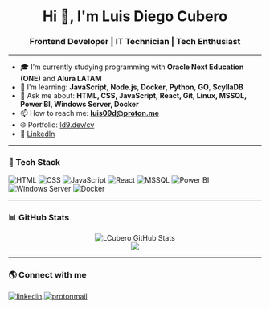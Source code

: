 <h1 align="center">Hi 👋, I'm Luis Diego Cubero</h1>
<h3 align="center">Frontend Developer | IT Technician | Tech Enthusiast</h3>

---

- 🎓 I’m currently studying programming with **Oracle Next Education (ONE)** and **Alura LATAM**  
- 🌱 I’m learning: **JavaScript**, **Node.js**, **Docker**, **Python**, **GO**, **ScyllaDB**  
- 💬 Ask me about: **HTML, CSS, JavaScript, React, Git, Linux, MSSQL, Power BI, Windows Server, Docker**  
- 📫 How to reach me: **luis09d@proton.me**  
- 🌐 Portfolio: [ld9.dev/cv](https://ld9.dev/cv)  
- 💼 [LinkedIn](https://www.linkedin.com/in/luis09d/)

---

### 🧰 Tech Stack

![HTML](https://img.shields.io/badge/-HTML5-E34F26?style=flat-square&logo=html5&logoColor=white)
![CSS](https://img.shields.io/badge/-CSS3-1572B6?style=flat-square&logo=css3)
![JavaScript](https://img.shields.io/badge/-JavaScript-F7DF1E?style=flat-square&logo=javascript&logoColor=black)
![React](https://img.shields.io/badge/-React-61DAFB?style=flat-square&logo=react)
![MSSQL](https://img.shields.io/badge/-MSSQL-CC2927?style=flat-square&logo=microsoft-sql-server&logoColor=white)
![Power BI](https://img.shields.io/badge/-Power%20BI-F2C811?style=flat-square&logo=power-bi&logoColor=black)
![Windows Server](https://img.shields.io/badge/-Windows%20Server-0078D6?style=flat-square&logo=windows-server&logoColor=white)
![Docker](https://img.shields.io/badge/-Docker-2496ED?style=flat-square&logo=docker)

---

### 📊 GitHub Stats

<div align="center">
  <img src="https://github-readme-stats.vercel.app/api?username=LCubero&show_icons=true&theme=radical" alt="LCubero GitHub Stats" />
  <br>
  <img src="https://github-readme-streak-stats.herokuapp.com/?user=LCubero&theme=radical" />
</div>

---

### 🌎 Connect with me

<p align="left">
  <a href="https://www.linkedin.com/in/luis09d/" target="blank">
    <img align="center" src="https://img.shields.io/badge/-LinkedIn-0A66C2?style=flat-square&logo=linkedin&logoColor=white" alt="linkedin" />
  </a>
  <a href="mailto:luis09d@proton.me" target="blank">
    <img align="center" src="https://img.shields.io/badge/-ProtonMail-8B89CC?style=flat-square&logo=protonmail&logoColor=white" alt="protonmail" />
  </a>
</p>
